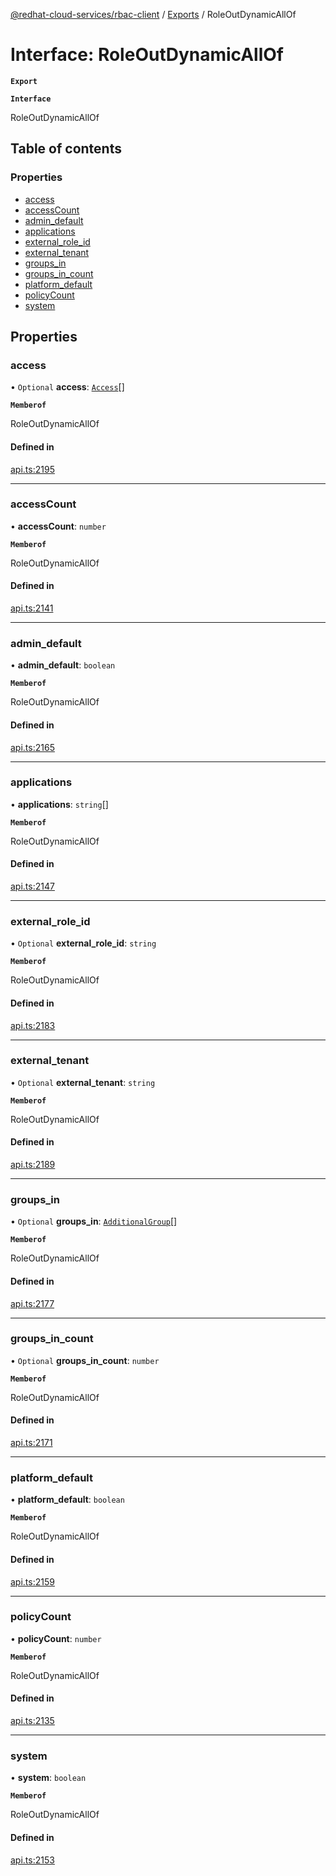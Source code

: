 [@redhat-cloud-services/rbac-client](../README.md) / [Exports](../modules.md) / RoleOutDynamicAllOf

# Interface: RoleOutDynamicAllOf

**`Export`**

**`Interface`**

RoleOutDynamicAllOf

## Table of contents

### Properties

- [access](RoleOutDynamicAllOf.md#access)
- [accessCount](RoleOutDynamicAllOf.md#accesscount)
- [admin\_default](RoleOutDynamicAllOf.md#admin_default)
- [applications](RoleOutDynamicAllOf.md#applications)
- [external\_role\_id](RoleOutDynamicAllOf.md#external_role_id)
- [external\_tenant](RoleOutDynamicAllOf.md#external_tenant)
- [groups\_in](RoleOutDynamicAllOf.md#groups_in)
- [groups\_in\_count](RoleOutDynamicAllOf.md#groups_in_count)
- [platform\_default](RoleOutDynamicAllOf.md#platform_default)
- [policyCount](RoleOutDynamicAllOf.md#policycount)
- [system](RoleOutDynamicAllOf.md#system)

## Properties

### access

• `Optional` **access**: [`Access`](Access.md)[]

**`Memberof`**

RoleOutDynamicAllOf

#### Defined in

[api.ts:2195](https://github.com/RedHatInsights/javascript-clients/blob/master/packages/rbac/api.ts#L2195)

___

### accessCount

• **accessCount**: `number`

**`Memberof`**

RoleOutDynamicAllOf

#### Defined in

[api.ts:2141](https://github.com/RedHatInsights/javascript-clients/blob/master/packages/rbac/api.ts#L2141)

___

### admin\_default

• **admin\_default**: `boolean`

**`Memberof`**

RoleOutDynamicAllOf

#### Defined in

[api.ts:2165](https://github.com/RedHatInsights/javascript-clients/blob/master/packages/rbac/api.ts#L2165)

___

### applications

• **applications**: `string`[]

**`Memberof`**

RoleOutDynamicAllOf

#### Defined in

[api.ts:2147](https://github.com/RedHatInsights/javascript-clients/blob/master/packages/rbac/api.ts#L2147)

___

### external\_role\_id

• `Optional` **external\_role\_id**: `string`

**`Memberof`**

RoleOutDynamicAllOf

#### Defined in

[api.ts:2183](https://github.com/RedHatInsights/javascript-clients/blob/master/packages/rbac/api.ts#L2183)

___

### external\_tenant

• `Optional` **external\_tenant**: `string`

**`Memberof`**

RoleOutDynamicAllOf

#### Defined in

[api.ts:2189](https://github.com/RedHatInsights/javascript-clients/blob/master/packages/rbac/api.ts#L2189)

___

### groups\_in

• `Optional` **groups\_in**: [`AdditionalGroup`](AdditionalGroup.md)[]

**`Memberof`**

RoleOutDynamicAllOf

#### Defined in

[api.ts:2177](https://github.com/RedHatInsights/javascript-clients/blob/master/packages/rbac/api.ts#L2177)

___

### groups\_in\_count

• `Optional` **groups\_in\_count**: `number`

**`Memberof`**

RoleOutDynamicAllOf

#### Defined in

[api.ts:2171](https://github.com/RedHatInsights/javascript-clients/blob/master/packages/rbac/api.ts#L2171)

___

### platform\_default

• **platform\_default**: `boolean`

**`Memberof`**

RoleOutDynamicAllOf

#### Defined in

[api.ts:2159](https://github.com/RedHatInsights/javascript-clients/blob/master/packages/rbac/api.ts#L2159)

___

### policyCount

• **policyCount**: `number`

**`Memberof`**

RoleOutDynamicAllOf

#### Defined in

[api.ts:2135](https://github.com/RedHatInsights/javascript-clients/blob/master/packages/rbac/api.ts#L2135)

___

### system

• **system**: `boolean`

**`Memberof`**

RoleOutDynamicAllOf

#### Defined in

[api.ts:2153](https://github.com/RedHatInsights/javascript-clients/blob/master/packages/rbac/api.ts#L2153)
